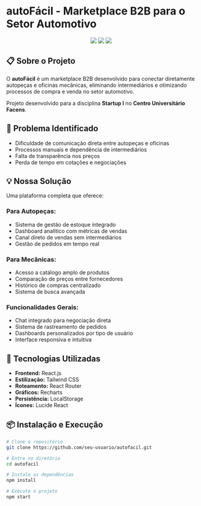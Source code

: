 # autoFácil - Marketplace B2B para o Setor Automotivo

<p align="center">
 <img src="https://img.shields.io/badge/React-20232A?style=for-the-badge&logo=react&logoColor=61DAFB" />
 <img src="https://img.shields.io/badge/Tailwind_CSS-38B2AC?style=for-the-badge&logo=tailwind-css&logoColor=white" />
 <img src="https://img.shields.io/badge/JavaScript-F7DF1E?style=for-the-badge&logo=javascript&logoColor=black" />
</p>

## 📋 Sobre o Projeto

O **autoFácil** é um marketplace B2B desenvolvido para conectar diretamente autopeças e oficinas mecânicas, eliminando intermediários e otimizando processos de compra e venda no setor automotivo.

Projeto desenvolvido para a disciplina **Startup I** no **Centro Universitário Facens**.

## 🎯 Problema Identificado

- Dificuldade de comunicação direta entre autopeças e oficinas
- Processos manuais e dependência de intermediários
- Falta de transparência nos preços
- Perda de tempo em cotações e negociações

## 💡 Nossa Solução

Uma plataforma completa que oferece:

### Para Autopeças:
- Sistema de gestão de estoque integrado
- Dashboard analítico com métricas de vendas
- Canal direto de vendas sem intermediários
- Gestão de pedidos em tempo real

### Para Mecânicas:
- Acesso a catálogo amplo de produtos
- Comparação de preços entre fornecedores
- Histórico de compras centralizado
- Sistema de busca avançada

### Funcionalidades Gerais:
- Chat integrado para negociação direta
- Sistema de rastreamento de pedidos
- Dashboards personalizados por tipo de usuário
- Interface responsiva e intuitiva

## 🚀 Tecnologias Utilizadas

- **Frontend:** React.js
- **Estilização:** Tailwind CSS
- **Roteamento:** React Router
- **Gráficos:** Recharts
- **Persistência:** LocalStorage
- **Ícones:** Lucide React

## 📦 Instalação e Execução

```bash
# Clone o repositório
git clone https://github.com/seu-usuario/autofacil.git

# Entre no diretório
cd autofacil

# Instale as dependências
npm install

# Execute o projeto
npm start
